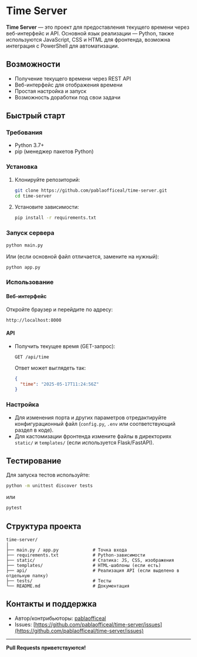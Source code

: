 # Time Server

**Time Server** — это проект для предоставления текущего времени через веб-интерфейс и API. Основной язык реализации — Python, также используются JavaScript, CSS и HTML для фронтенда, возможна интеграция с PowerShell для автоматизации.

## Возможности

- Получение текущего времени через REST API
- Веб-интерфейс для отображения времени
- Простая настройка и запуск
- Возможность доработки под свои задачи

## Быстрый старт

### Требования

- Python 3.7+
- pip (менеджер пакетов Python)

### Установка

1. Клонируйте репозиторий:
   ```sh
   git clone https://github.com/pablaofficeal/time-server.git
   cd time-server
   ```

2. Установите зависимости:
   ```sh
   pip install -r requirements.txt
   ```

### Запуск сервера

```sh
python main.py
```
Или (если основной файл отличается, замените на нужный):

```sh
python app.py
```

### Использование

#### Веб-интерфейс

Откройте браузер и перейдите по адресу:
```
http://localhost:8000
```

#### API

- Получить текущее время (GET-запрос):

  ```
  GET /api/time
  ```

  Ответ может выглядеть так:
  ```json
  {
    "time": "2025-05-17T11:24:56Z"
  }
  ```

### Настройка

- Для изменения порта и других параметров отредактируйте конфигурационный файл (`config.py`, `.env` или соответствующий раздел в коде).
- Для кастомизации фронтенда измените файлы в директориях `static/` и `templates/` (если используется Flask/FastAPI).

## Тестирование

Для запуска тестов используйте:

```sh
python -m unittest discover tests
```

или

```sh
pytest
```

## Структура проекта

```
time-server/
│
├── main.py / app.py             # Точка входа
├── requirements.txt             # Python-зависимости
├── static/                      # Статика: JS, CSS, изображения
├── templates/                   # HTML-шаблоны (если есть)
├── api/                         # Реализация API (если выделено в отдельную папку)
├── tests/                       # Тесты
└── README.md                    # Документация
```

## Контакты и поддержка

- Автор/контрибьюторы: [pablaofficeal](https://github.com/pablaofficeal)
- Issues: [https://github.com/pablaofficeal/time-server/issues](https://github.com/pablaofficeal/time-server/issues)

---

**Pull Requests приветствуются!**
